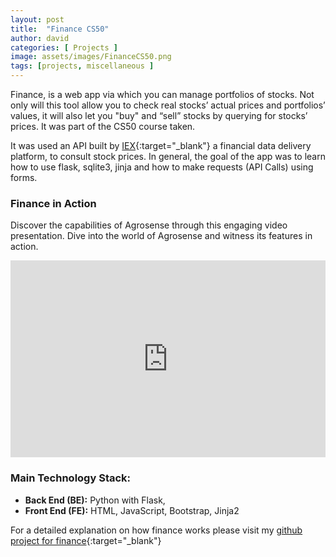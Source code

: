 ```yaml
---
layout: post
title:  "Finance CS50"
author: david
categories: [ Projects ]
image: assets/images/FinanceCS50.png
tags: [projects, miscellaneous ]
---
```


Finance, is a web app via which you can manage portfolios of stocks. Not only will this tool allow you to check real stocks’ actual prices and portfolios’ values, it will also let you "buy" and “sell” stocks by querying for stocks’ prices. It was part of the CS50 course taken.

It was used an API built by [IEX][iex]{:target="_blank"} a financial data delivery platform, to consult stock prices. In general, the goal of the app was to learn how to use flask, sqlite3, jinja and how to make requests (API Calls) using forms. 

### Finance in Action

Discover the capabilities of Agrosense through this engaging video presentation. Dive into the world of Agrosense and witness its features in action. 

<p>
<iframe width="100%" height="315" src="https://www.youtube.com/embed/saV3ELUWD8E" frameborder="0" allowfullscreen></iframe>
</p>

### Main Technology Stack:

- **Back End (BE):** Python with Flask, 
- **Front End (FE):** HTML, JavaScript, Bootstrap, Jinja2

For a detailed explanation on how finance works please visit my [github project for finance][github-finance]{:target="_blank"} 


[github-finance]: https://github.com/jdsuta/projects/blob/main/finance/README.md
[cs50x-harvard]: https://cs50.harvard.edu/x/2023/
[github-agrosense]: https://github.com/jdsuta/Agrosense/blob/main/README.md 
[iex]: https://iexcloud.io/